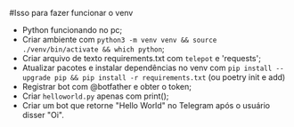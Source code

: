 #Isso para fazer funcionar o venv
- Python funcionando no pc;
- Criar ambiente com `python3 -m venv venv && source ./venv/bin/activate && which python`;
- Criar arquivo de texto requirements.txt  com `telepot` e 'requests';
- Atualizar pacotes e instalar dependências no venv com `pip install --upgrade pip && pip install -r requirements.txt` (ou poetry init e add)
- Registrar bot com @botfather e obter o token;
- Criar `helloworld.py` apenas com print();
- Criar um bot que retorne "Hello World" no Telegram após o usuário disser "Oi".
